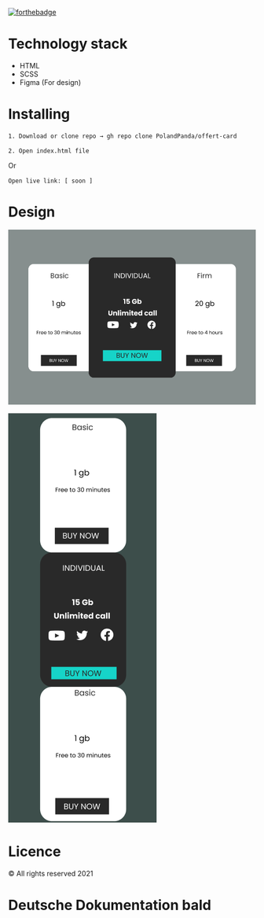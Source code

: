 [![forthebadge](https://forthebadge.com/images/badges/built-with-love.svg)](https://forthebadge.com)


Technology stack
======
* HTML
* SCSS
* Figma (For design)


Installing
======

```
1. Download or clone repo → gh repo clone PolandPanda/offert-card
```

```
2. Open index.html file
```

Or
```
Open live link: [ soon ]
```

Design
======


![Design](https://github.com/PolandPanda/offert-card/blob/master/assets/images/desktop.png)

![Design](https://github.com/PolandPanda/offert-card/blob/master/assets/images/mobile.png)

Licence
======

&copy; All rights reserved 2021




Deutsche Dokumentation bald
======

